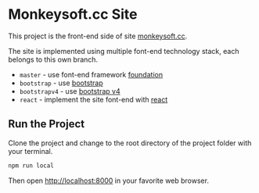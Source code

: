 # Monkeysoft.cc Site

This project is the front-end side of site [monkeysoft.cc](https://monkeysoft.cc).

The site is implemented using multiple font-end technology stack, each belongs to this own branch.

- `master` - use font-end framework [foundation](http://foundation.zurb.com/)
- `bootstrap` - use [bootstrap](http://getbootstrap.com/)
- `bootstrapv4` - use [bootstrap v4](http://v4-alpha.getbootstrap.com/)
- `react` - implement the site font-end with [react](https://facebook.github.io/)


## Run the Project

Clone the project and change to the root directory of the project folder with your terminal.

```sh
npm run local
```

Then open [http://localhost:8000](http://localhost:8000) in your favorite web browser.
